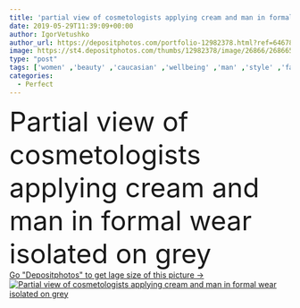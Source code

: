 ```yaml
---
title: 'partial view of cosmetologists applying cream and man in formal wear isolated on grey'
date: 2019-05-29T11:39:09+00:00
author: IgorVetushko
author_url: https://depositphotos.com/portfolio-12982378.html?ref=64678756
image: https://st4.depositphotos.com/thumbs/12982378/image/26866/268665540/api_thumb_450.jpg?forcejpeg=true
type: "post"
tags: ['women' ,'beauty' ,'caucasian' ,'wellbeing' ,'man' ,'style' ,'fashion' ,'stylish' ,'apply' ,'cosmetology' ,'skincare' ,'profession' ,'handsome' ,'wellness' ,'fashionable' ,'Applying' ,'bodycare' ,'tuxedo' ,'partial' ,'pampering' ,'Cropped' ,'professional occupation' ,'looking at camera' ,'body care' ,'Studio Shot' ,'young adult' ,'bow tie' ,'formal wear' ,'skin care' ,'three people' ,'brush strokes' ,'isolated on grey' ,'perfect skin' ,'cosmetologists' ,'beauticians' ]
categories: 
  - Perfect
---
```

<div aling="center">
            <font size="60"> Partial view of cosmetologists applying cream and man in formal wear isolated on grey</font>   
</div>
<div>
    <a href='https://st4.depositphotos.com/thumbs/12982378/image/26866/268665540/api_thumb_450.jpg?forcejpeg=true?ref=64678756' target=_blank > Go "Depositphotos" to get lage size of this picture ->
        <img href='https://st4.depositphotos.com/thumbs/12982378/image/26866/268665540/api_thumb_450.jpg?forcejpeg=true?ref=64678756' src='https://st4.depositphotos.com/12982378/26866/i/950/depositphotos_268665540-stock-photo-partial-view-cosmetologists-applying-cream.jpg?forcejpeg=true' alt='Partial view of cosmetologists applying cream and man in formal wear isolated on grey' >
    </a>
</div>
